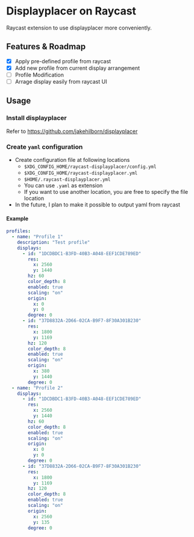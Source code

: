 # Displayplacer on Raycast

Raycast extension to use displayplacer more conveniently.

## Features & Roadmap
- [x] Apply pre-defined profile from raycast
- [x] Add new profile from current display arrangement
- [ ] Profile Modification
- [ ] Arrage display easily from raycast UI

## Usage
### Install displayplacer
Refer to https://github.com/jakehilborn/displayplacer

### Create `yaml` configuration
- Create configuration file at following locations
    - `$XDG_CONFIG_HOME/raycast-displayplacer/config.yml`
    - `$XDG_CONFIG_HOME/raycast-displayplacer.yml`
    - `$HOME/.raycast-displayplacer.yml`
    - You can use `.yaml` as extension
    - If you want to use another location, you are free to specify the file location
- In the future, I plan to make it possible to output yaml from raycast

#### Example
```yaml
profiles:
  - name: "Profile 1"
    description: "Test profile"
    displays:
      - id: "1DCDBDC1-B3FD-40B3-A048-EEF1CDE789ED"
        res:
          x: 2560
          y: 1440
        hz: 60
        color_depth: 8
        enabled: true
        scaling: "on"
        origin:
          x: 0
          y: 0
        degree: 0
      - id: "37D8832A-2D66-02CA-B9F7-8F30A301B230"
        res:
          x: 1800
          y: 1169
        hz: 120
        color_depth: 8
        enabled: true
        scaling: "on"
        origin:
          x: 380
          y: 1440
        degree: 0
  - name: "Profile 2"
    displays:
      - id: "1DCDBDC1-B3FD-40B3-A048-EEF1CDE789ED"
        res:
          x: 2560
          y: 1440
        hz: 60
        color_depth: 8
        enabled: true
        scaling: "on"
        origin:
          x: 0
          y: 0
        degree: 0
      - id: "37D8832A-2D66-02CA-B9F7-8F30A301B230"
        res:
          x: 1800
          y: 1169
        hz: 120
        color_depth: 8
        enabled: true
        scaling: "on"
        origin:
          x: 2560
          y: 135
        degree: 0
```

